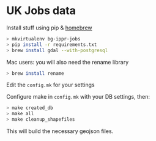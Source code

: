 # UK Jobs data


Install stuff using pip & [homebrew](http://brew.sh/)
```bash
> mkvirtualenv bg-ippr-jobs
> pip install -r requirements.txt
> brew install gdal --with-postgresql
```

Mac users: you will also need the rename library

```bash
> brew install rename
```

Edit the `config.mk` for your settings


Configure make in `config.mk` with your DB settings, then:

```bash
> make created_db
> make all
> make cleanup_shapefiles
```

This will build the necessary geojson files.